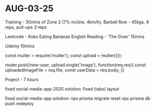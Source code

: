 # AUG-03-25

Training -  30mins of Zone 2 (7% incline, 4km/h),
Barbell Row - 45kgs, 8 reps,
pull-ups 3 reps

Leetcode - Koko Eating Bananas
English Reading - 'The Giver' 15mins

Udemy 10mins 

const multer = require('multer');
const upload = multer({});

router.post(/new-user, upload.single('image'), function(req,res){
    const uploadedImageFile = req.file;
    const userData = req.body;
})

Project - 7 hours

fixed social-media-app-2025 
solution: fixed (tabs) layout 

fixed social-media-app
solution:
npx prisma migrate reset
npx prisma db push
redeploy




